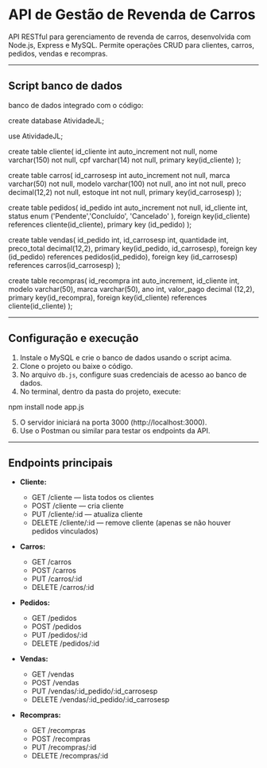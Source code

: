 # API de Gestão de Revenda de Carros

API RESTful para gerenciamento de revenda de carros, desenvolvida com Node.js, Express e MySQL. Permite operações CRUD para clientes, carros, pedidos, vendas e recompras.

---

## Script banco de dados 

banco de dados integrado com o código:

create database AtividadeJL;

use AtividadeJL;

create table cliente(
id_cliente int auto_increment not null,
nome varchar(150) not null,
cpf varchar(14) not null,
primary key(id_cliente)
);


create table carros(
id_carrosesp int auto_increment not null,
marca varchar(50) not null,
modelo varchar(100) not null,
ano int not null,
preco decimal(12,2) not null,
estoque int not null,
primary key(id_carrosesp)
);


create table pedidos(
id_pedido int auto_increment not null,
id_cliente int,
status enum ('Pendente','Concluído', 'Cancelado' ),
foreign key(id_cliente) references cliente(id_cliente),
primary key (id_pedido)
);


create table vendas(
id_pedido int,
id_carrosesp int,
quantidade int,
preco_total decimal(12,2),
primary key(id_pedido, id_carrosesp),
foreign key (id_pedido) references pedidos(id_pedido),
foreign key (id_carrosesp) references carros(id_carrosesp)
);


create table recompras(
id_recompra int auto_increment,
id_cliente int,
modelo varchar(50),
marca varchar(50),
ano int,
valor_pago decimal (12,2),
primary key(id_recompra),
foreign key(id_cliente) references cliente(id_cliente)
);



---

## Configuração e execução

1. Instale o MySQL e crie o banco de dados usando o script acima.  
2. Clone o projeto ou baixe o código.  
3. No arquivo `db.js`, configure suas credenciais de acesso ao banco de dados.  
4. No terminal, dentro da pasta do projeto, execute:

npm install
node app.js


5. O servidor iniciará na porta 3000 (http://localhost:3000).  
6. Use o Postman ou similar para testar os endpoints da API.

---

## Endpoints principais

- **Cliente:**  
  - GET /cliente — lista todos os clientes  
  - POST /cliente — cria cliente  
  - PUT /cliente/:id — atualiza cliente  
  - DELETE /cliente/:id — remove cliente (apenas se não houver pedidos vinculados)

- **Carros:**  
  - GET /carros  
  - POST /carros  
  - PUT /carros/:id  
  - DELETE /carros/:id

- **Pedidos:**  
  - GET /pedidos  
  - POST /pedidos  
  - PUT /pedidos/:id  
  - DELETE /pedidos/:id

- **Vendas:**  
  - GET /vendas  
  - POST /vendas  
  - PUT /vendas/:id_pedido/:id_carrosesp  
  - DELETE /vendas/:id_pedido/:id_carrosesp

- **Recompras:**  
  - GET /recompras  
  - POST /recompras  
  - PUT /recompras/:id  
  - DELETE /recompras/:id
